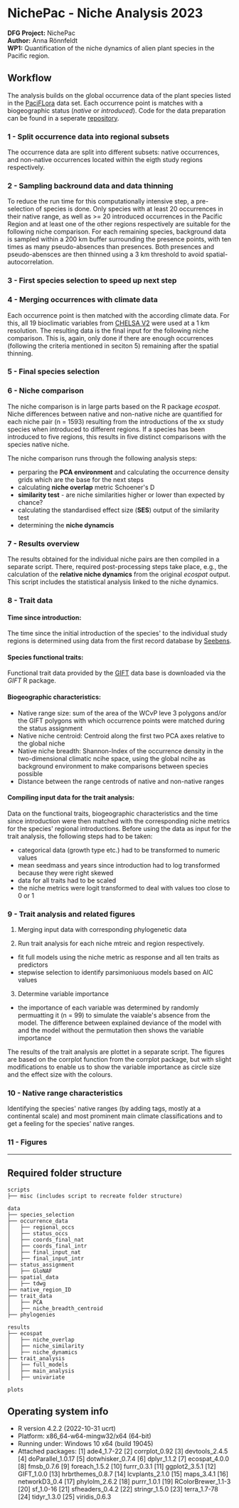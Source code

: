 # NichePac - Niche Analysis 2023

**DFG Project:** NichePac <br/>
**Author:** Anna Rönnfeldt <br/>
**WP1:** Quantification of the niche dynamics of alien plant species in the Pacific region. <br/>


## Workflow

The analysis builds on the global occurrence data of the plant species listed in the [PaciFLora](https://bdj.pensoft.net/article/67318/) data set. Each occurrence point is matches with a biogeographic status (*native* or *introduced*). Code for the data preparation can be found in a seperate [repository](https://github.com/UP-macroecology/GlobalOccurrences.git). 

### 1 - Split occurrence data into regional subsets

The occurrence data are split into different subsets: native occurrences, and non-native occurrences located within the eigth study regions respectively. 

### 2 - Sampling backround data and data thinning

To reduce the run time for this computationally intensive step, a pre-selection of species is done. Only species with at least 20 occurrences in their native range, as well as >= 20 introduced occurrences in the Pacific Region and at least one of the other regions respectively are suitable for the following niche comparison. For each remaining species, background data is sampled within a 200 km buffer surrounding the presence points, with ten times as many pseudo-absences than presences. Both presences and pseudo-abensces are then thinned using a 3 km threshold to avoid spatial-autocorrelation. 

### 3 - First species selection to speed up next step 

### 4 - Merging occurrences with climate data

Each occurrence point is then matched with the according climate data. For this, all 19 bioclimatic variables from [CHELSA V2](https://chelsa-climate.org/) were used at a 1 km resolution. The resulting data is the final input for the following niche comparison. This is, again, only done if there are enough occurrences (following the criteria mentioned in seciton 5) remaining after the spatial thinning.

### 5 - Final species selection 

### 6 - Niche comparison
The niche comparison is in large parts based on the R package *ecospat*. Niche differences between native and non-native niche are quantified for each niche pair (n = 1593) resulting from the introductions of the xx study species when introduced to different regions. If a species has been introduced to five regions, this results in five distinct comparisons with the species native niche. 

The niche comparison runs through the following analysis steps:
* perparing the **PCA environment** and calculating the occurrence density grids which are the base for the next steps
* calculating **niche overlap** metric Schoener's D
* **similarity test** - are niche similarities higher or lower than expected by chance?
* calculating the standardised effect size (**SES**) output of the similarity test
* determining the **niche dynamcis**

### 7 - Results overview
The results obtained for the individual niche pairs are then compiled in a separate script. There, required post-processing steps take place, e.g., the calculation of the **relative niche dynamics** from the original *ecospat* output. This script includes the statistical analysis linked to the niche dynamics. 

### 8 - Trait data

#### Time since introduction:
The time since the initial introduction of the species' to the individual study regions is determined using data from the first record database by [Seebens](https://doi.org/10.12761/sgn.2016.01.022). 

#### Species functional traits:
Functional trait data provided by the [GIFT](10.1111/jbi.13623) data base is downloaded via the *GIFT* R package. 

#### Biogeographic characteristics:
* Native range size: sum of the area of the WCvP leve 3 polygons and/or the GIFT polygons with which occurrence points were matched during the status assignment
* Native niche centroid:  Centroid along the first two PCA axes relative to the global niche
* Native niche breadth: Shannon-Index of the occurrence density in the two-dimensional climatic ncihe space, using the global ncihe as background environment to make comparisons between species possible
* Distance between the range centrods of native and non-native ranges

#### Compiling input data for the trait analysis:
Data on the functional traits, biogeographic characteristics and the time since introduction were then matched with the corresponding niche metrics for the species' regional introductions.
Before using the data as input for the trait analysis, the following steps had to be taken:
* categorical data (growth type etc.) had to be transformed to numeric values
* mean seedmass and years since introduction had to log transformed because they were right skewed
* data for all traits had to be scaled
* the niche metrics were logit transformed to deal with values too close to 0 or 1

### 9 - Trait analysis and related figures

1. Merging input data with corresponding phylogenetic data
  
2. Run trait analysis for each niche mtreic and region respectively.
* fit full models using the niche metric as response and all ten traits as predictors
* stepwise selection to identify parsimoniuous models based on AIC values
  
3. Determine variable importance
* the importance of each variable was determined by randomly permuatting it (n = 99) to simulate the vaiable's absence from the model. The difference between explained deviance of the model with and the model without the permutation then shows the variable importance

The results of the trait analysis are plottet in a separate script. The figures are based on the corrplot function from the corrplot package, but with slight modifications to enable us to show the variable importance as circle size and the effect size with the colours. 

### 10 - Native range characteristics

Identifying the species' native ranges (by adding tags, mostly at a continental scale) and most prominent main climate classifications and to get a feeling for the species' native ranges.


### 11 - Figures

---------------------------------------------------------------
**Required folder structure**
---------------------------------------------------------------

```
scripts
├── misc (includes script to recreate folder structure)

data
├── species_selection
├── occurrence_data
│   ├── regional_occs
│   ├── status_occs
│   ├── coords_final_nat
│   ├── coords_final_intr
│   ├── final_input_nat
│   ├── final_input_intr
├── status_assignment
│   ├── GloNAF 
├── spatial_data
│   ├── tdwg 
├── native_region_ID
├── trait_data
│   ├── PCA
│   ├── niche_breadth_centroid 
├── phylogenies

results
├── ecospat
│   ├── niche_overlap
│   ├── niche_similarity
│   ├── niche_dynamics
├── trait_analysis
│   ├── full_models
│   ├── main_analysis
│   ├── univariate

plots

```

## Operating system info
* R version 4.2.2 (2022-10-31 ucrt)
* Platform: x86_64-w64-mingw32/x64 (64-bit)
* Running under: Windows 10 x64 (build 19045)
* Attached packages: [1] ade4_1.7-22  [2] corrplot_0.92  [3] devtools_2.4.5  [4] doParallel_1.0.17  [5] dotwhisker_0.7.4  [6] dplyr_1.1.2  [7] ecospat_4.0.0  [8] fmsb_0.7.6  [9] foreach_1.5.2  [10] furrr_0.3.1  [11] ggplot2_3.5.1  [12] GIFT_1.0.0  [13] hrbrthemes_0.8.7  [14] lcvplants_2.1.0  [15] maps_3.4.1  [16] networkD3_0.4  [17] phylolm_2.6.2  [18] purrr_1.0.1  [19] RColorBrewer_1.1-3  [20] sf_1.0-16  [21] sfheaders_0.4.2  [22] stringr_1.5.0  [23] terra_1.7-78 [24] tidyr_1.3.0 [25] viridis_0.6.3 

